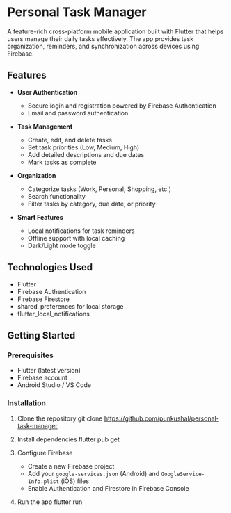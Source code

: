 # Personal Task Manager

A feature-rich cross-platform mobile application built with Flutter that helps users manage their daily tasks effectively. The app provides task organization, reminders, and synchronization across devices using Firebase.

## Features

- **User Authentication**
  - Secure login and registration powered by Firebase Authentication
  - Email and password authentication

- **Task Management**
  - Create, edit, and delete tasks
  - Set task priorities (Low, Medium, High)
  - Add detailed descriptions and due dates
  - Mark tasks as complete

- **Organization**
  - Categorize tasks (Work, Personal, Shopping, etc.)
  - Search functionality
  - Filter tasks by category, due date, or priority

- **Smart Features**
  - Local notifications for task reminders
  - Offline support with local caching
  - Dark/Light mode toggle

## Technologies Used

- Flutter
- Firebase Authentication
- Firebase Firestore
- shared_preferences for local storage
- flutter_local_notifications

## Getting Started

### Prerequisites

- Flutter (latest version)
- Firebase account
- Android Studio / VS Code

### Installation

1. Clone the repository
    git clone https://github.com/punkushal/personal-task-manager

2. Install dependencies
    flutter pub get

3. Configure Firebase
   - Create a new Firebase project
   - Add your `google-services.json` (Android) and `GoogleService-Info.plist` (iOS) files
   - Enable Authentication and Firestore in Firebase Console

4. Run the app
    flutter run

